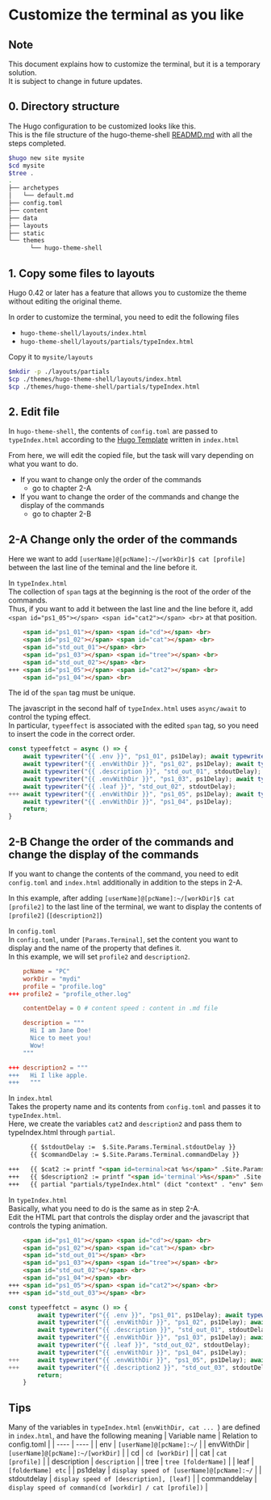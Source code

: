# Customize the terminal as you like

## Note
This document explains how to customize the terminal, but it is a temporary solution.\
It is subject to change in future updates.

## 0. Directory structure
The Hugo configuration to be customized looks like this.\
This is the file structure of the hugo-theme-shell [READMD.md](https://github.com/Yukuro/hugo-theme-shell/blob/master/README.md#installation) with all the steps completed.
```bash
$hugo new site mysite
$cd mysite
$tree .
.
├── archetypes
│   └── default.md
├── config.toml
├── content
├── data
├── layouts
├── static
└── themes
      └── hugo-theme-shell
```

## 1. Copy some files to layouts
Hugo 0.42 or later has a feature that allows you to customize the theme without editing the original theme.

In order to customize the terminal, you need to edit the following files
- `hugo-theme-shell/layouts/index.html`
- `hugo-theme-shell/layouts/partials/typeIndex.html`

Copy it to `mysite/layouts`
```bash
$mkdir -p ./layouts/partials
$cp ./themes/hugo-theme-shell/layouts/index.html
$cp ./themes/hugo-theme-shell/partials/typeIndex.html
```

## 2. Edit file
In `hugo-theme-shell`, the contents of `config.toml` are passed to `typeIndex.html` according to the [Hugo Template](https://gohugo.io/templates/) written in `index.html`

From here, we will edit the copied file, but the task will vary depending on what you want to do.
- If you want to change only the order of the commands
  - go to chapter 2-A
- If you want to change the order of the commands and change the display of the commands
  - go to chapter 2-B

## 2-A Change only the order of the commands
Here we want to add `[userName]@[pcName]:~/[workDir]$ cat [profile]` between the last line of the teminal and the line before it.

In `typeIndex.html`\
The collection of `span` tags at the beginning is the root of the order of the commands.\
Thus, if you want to add it between the last line and the line before it, add `<span id="ps1_05"></span> <span id="cat2"></span> <br>` at that position.
```html
    <span id="ps1_01"></span> <span id="cd"></span> <br>
    <span id="ps1_02"></span> <span id="cat"></span> <br>
    <span id="std_out_01"></span> <br>
    <span id="ps1_03"></span> <span id="tree"></span> <br>
    <span id="std_out_02"></span> <br>
+++ <span id="ps1_05"></span> <span id="cat2"></span> <br>
    <span id="ps1_04"></span> <br>
```
The id of the `span` tag must be unique.

The javascript in the second half of `typeIndex.html` uses `async/await` to control the typing effect.\
In particular, `typeeffect` is associated with the edited `span` tag, so you need to insert the code in the correct order.
```javascript
const typeeffetct = async () => {
    await typewriter("{{ .env }}", "ps1_01", ps1Delay); await typewriter("{{ .cd }}", "cd", commandDelay);
    await typewriter("{{ .envWithDir }}", "ps1_02", ps1Delay); await typewriter("{{ .cat }}", "cat", commandDelay);
    await typewriter("{{ .description }}", "std_out_01", stdoutDelay);
    await typewriter("{{ .envWithDir }}", "ps1_03", ps1Delay); await typewriter("{{ .tree }}", "tree", commandDelay);
    await typewriter("{{ .leaf }}", "std_out_02", stdoutDelay);
+++ await typewriter("{{ .envWithDir }}", "ps1_05", ps1Delay); await typewriter("{{ .cat }}", "cat2", commandDelay);
    await typewriter("{{ .envWithDir }}", "ps1_04", ps1Delay);
    return;
}
```

## 2-B Change the order of the commands and change the display of the commands
If you want to change the contents of the command, you need to edit `config.toml` and `index.html` additionally in addition to the steps in 2-A.

In this example, after adding `[userName]@[pcName]:~/[workDir]$ cat [profile2]` to the last line of the terminal, we want to display the contents of `[profile2]` (`[description2]`)

In `config.toml`\
In `config.toml`, under `[Params.Terminal]`, set the content you want to display and the name of the property that defines it.\
In this example, we will set `profile2` and `description2`.
```toml
    pcName = "PC"
    workDir = "mydi"
    profile = "profile.log"
+++ profile2 = "profile_other.log"
```

```toml
    contentDelay = 0 # content speed : content in .md file

    description = """
      Hi I am Jane Doe!
      Nice to meet you!
      Wow!
    """

+++ description2 = """
+++   Hi I like apple.
+++   """
```

In `index.html`\
Takes the property name and its contents from `config.toml` and passes it to `typeIndex.html`.\
Here, we create the variables `cat2` and `description2` and pass them to typeIndex.html through `partial`.
```html
      {{ $stdoutDelay :=  $.Site.Params.Terminal.stdoutDelay }}
      {{ $commandDelay := $.Site.Params.Terminal.commandDelay }}

+++   {{ $cat2 := printf "<span id=terminal>cat %s</span>" .Site.Params.Terminal.profile2 | safeHTML }}
+++   {{ $description2 := printf "<span id='terminal'>%s</span>" .Site.Params.Terminal.description2 | safeHTML}}
+++   {{ partial "partials/typeIndex.html" (dict "context" . "env" $env "cd" $cd "envWithDir" $envWithDir "cat" $cat "description" $description "tree" $tree "leaf" $leaf "ps1delay" $ps1Delay "stdoutdelay" $stdoutDelay "commanddelay" $commandDelay "cat2" $cat2 "description2" $description2) }}
```

In `typeIndex.html`\
Basically, what you need to do is the same as in step 2-A.\
Edit the HTML part that controls the display order and the javascript that controls the typing animation.
```html
    <span id="ps1_01"></span> <span id="cd"></span> <br>
    <span id="ps1_02"></span> <span id="cat"></span> <br>
    <span id="std_out_01"></span> <br>
    <span id="ps1_03"></span> <span id="tree"></span> <br>
    <span id="std_out_02"></span> <br>
    <span id="ps1_04"></span> <br>
+++ <span id="ps1_05"></span> <span id="cat2"></span> <br>
+++ <span id="std_out_03"></span> <br>
```

```javascript
const typeeffetct = async () => {
        await typewriter("{{ .env }}", "ps1_01", ps1Delay); await typewriter("{{ .cd }}", "cd", commandDelay);
        await typewriter("{{ .envWithDir }}", "ps1_02", ps1Delay); await typewriter("{{ .cat }}", "cat", commandDelay);
        await typewriter("{{ .description }}", "std_out_01", stdoutDelay);
        await typewriter("{{ .envWithDir }}", "ps1_03", ps1Delay); await typewriter("{{ .tree }}", "tree", commandDelay);
        await typewriter("{{ .leaf }}", "std_out_02", stdoutDelay);
        await typewriter("{{ .envWithDir }}", "ps1_04", ps1Delay);
+++     await typewriter("{{ .envWithDir }}", "ps1_05", ps1Delay); await typewriter("{{ .cat2 }}", "cat2", commandDelay);
+++     await typewriter("{{ .description2 }}", "std_out_03", stdoutDelay);
        return;
    }
```

## Tips
Many of the variables in `typeIndex.html` (`envWithDir, cat ... `) are defined in `index.html`, and have the following meaning
| Variable name | Relation to config.toml |
| ---- | ---- |
| env | `[userName]@[pcName]:~/` |
| envWithDir | `[userName]@[pcName]:~/[workDir]` |
| cd | `cd [workDir]` |
| cat | `cat [profile]` |
| description | `description` |
| tree | `tree [folderName]` |
| leaf | `[folderName] etc` |
| ps1delay | `display speed of [userName]@[pcName]:~/` |
| stdoutdelay | `display speed of [description], [leaf]` |
| commanddelay | `display speed of command(cd [workdir] / cat [profile])` |